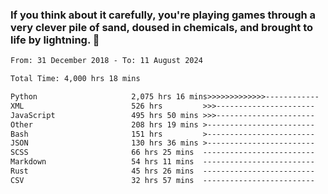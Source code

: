 ### If you think about it carefully, you're playing games through a very clever pile of sand, doused in chemicals, and brought to life by lightning.  👋


<!--START_SECTION:waka-->

```txt
From: 31 December 2018 - To: 11 August 2024

Total Time: 4,000 hrs 18 mins

Python                     2,075 hrs 16 mins>>>>>>>>>>>>>------------   51.88 %
XML                        526 hrs         >>>----------------------   13.15 %
JavaScript                 495 hrs 50 mins >>>----------------------   12.40 %
Other                      208 hrs 19 mins >------------------------   05.21 %
Bash                       151 hrs         >------------------------   03.78 %
JSON                       130 hrs 36 mins >------------------------   03.27 %
SCSS                       66 hrs 25 mins  -------------------------   01.66 %
Markdown                   54 hrs 11 mins  -------------------------   01.35 %
Rust                       45 hrs 26 mins  -------------------------   01.14 %
CSV                        32 hrs 57 mins  -------------------------   00.82 %
```

<!--END_SECTION:waka-->

